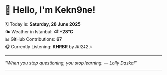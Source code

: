 # 👋 Hello, I'm Kekn9ne!

🗓️ Today is: **Saturday, 28 June 2025**  
🌤️ Weather in Istanbul: **⛅️  +28°C**  
📊 GitHub Contributions: **67**  
🎧 Currently Listening: **KHRBR** by *Ati242* 🎶

---

_"When you stop questioning, you stop learning. — *Lolly Daskal*"_

---
